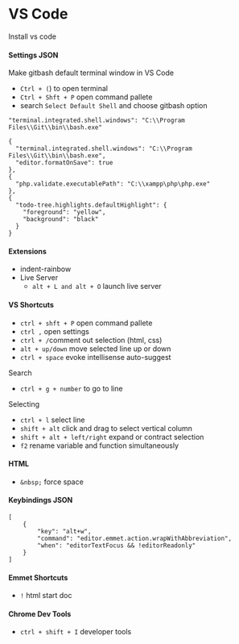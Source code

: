 # VS Code
Install vs code

#### Settings JSON
Make gitbash default terminal window in VS Code
- `Ctrl + (`) to open terminal
- `Ctrl + Shft + P` open command pallete
- search `Select Default Shell` and choose gitbash option

```
"terminal.integrated.shell.windows": "C:\\Program Files\\Git\\bin\\bash.exe"

{
  "terminal.integrated.shell.windows": "C:\\Program Files\\Git\\bin\\bash.exe",
  "editor.formatOnSave": true
},
{
  "php.validate.executablePath": "C:\\xampp\php\php.exe"
},
{
  "todo-tree.highlights.defaultHighlight": {
    "foreground": "yellow",
    "background": "black"
  }
}
```
#### Extensions
- indent-rainbow
- Live Server
  - `alt + L and alt + O` launch live server

#### VS Shortcuts
- `ctrl + shft + P` open command pallete
- `ctrl ,` open settings
- `ctrl + /`comment out selection (html, css)
- `alt + up/down` move selected line up or down
- `ctrl + space` evoke intellisense auto-suggest

Search
- `ctrl + g + number` to go to line

Selecting
- `ctrl + l` select line
- `shift + alt` click and drag to select vertical column
- `shift + alt + left/right` expand or contract selection
- `f2` rename variable and function simultaneously


#### HTML
- `&nbsp;` force space

#### Keybindings JSON
```
[
    {
        "key": "alt+w",
        "command": "editor.emmet.action.wrapWithAbbreviation",
        "when": "editorTextFocus && !editorReadonly"
    }
]
```

#### Emmet Shortcuts
- `!` html start doc

#### Chrome Dev Tools
- `ctrl + shift + I` developer tools
